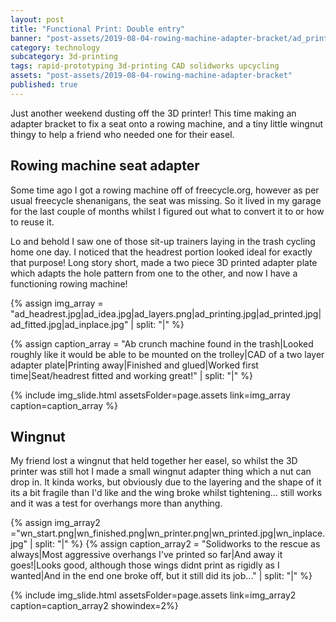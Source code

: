 ```yaml
---
layout: post
title: "Functional Print: Double entry"
banner: "post-assets/2019-08-04-rowing-machine-adapter-bracket/ad_printing.jpg"
category: technology
subcategory: 3d-printing
tags: rapid-prototyping 3d-printing CAD solidworks upcycling
assets: "post-assets/2019-08-04-rowing-machine-adapter-bracket"
published: true
---
```


Just another weekend dusting off the 3D printer! This time making an adapter bracket to fix a seat onto a rowing machine, and a tiny little wingnut thingy to help a friend who needed one for their easel.

## Rowing machine seat adapter
Some time ago I got a rowing machine off of freecycle.org, however as per usual freecycle shenanigans, the seat was missing. So it lived in my garage for the last couple of months whilst I figured out what to convert it to or how to reuse it.

Lo and behold I saw one of those sit-up trainers laying in the trash cycling home one day. I noticed that the headrest portion looked ideal for exactly that purpose! Long story short, made a two piece 3D printed adapter plate which adapts the hole pattern from one to the other, and now I have a functioning rowing machine!

{% assign img_array = "ad_headrest.jpg|ad_idea.jpg|ad_layers.png|ad_printing.jpg|ad_printed.jpg|ad_fitted.jpg|ad_inplace.jpg" | split: "|" %}

{% assign caption_array = "Ab crunch machine found in the trash|Looked roughly like it would be able to be mounted on the trolley|CAD of a two layer adapter plate|Printing away|Finished and glued|Worked first time|Seat/headrest fitted and working great!" | split: "|" %}

{% include img_slide.html assetsFolder=page.assets link=img_array caption=caption_array %}


## Wingnut
My friend lost a wingnut that held together her easel, so whilst the 3D printer was still hot I made a small wingnut adapter thing which a nut can drop in. It kinda works, but obviously due to the layering and the shape of it its a bit fragile than I'd like and the wing broke whilst tightening... still works and it was a test for overhangs more than anything.

{% assign img_array2 ="wn_start.png|wn_finished.png|wn_printer.png|wn_printed.jpg|wn_inplace.jpg" | split: "|" %}
{% assign caption_array2 = "Solidworks to the rescue as always|Most aggressive overhangs I've printed so far|And away it goes!|Looks good, although those wings didnt print as rigidly as I wanted|And in the end one broke off, but it still did its job..." | split: "|" %}

{% include img_slide.html assetsFolder=page.assets link=img_array2 caption=caption_array2 showindex=2%}
